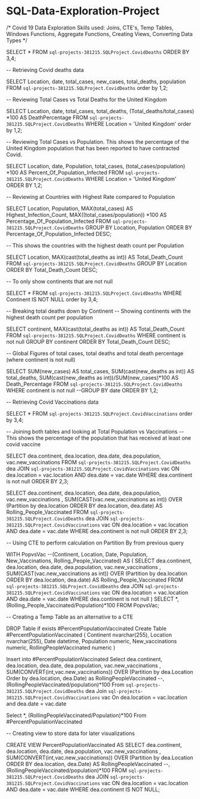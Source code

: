 # SQL-Data-Exploration-Project

/*
Covid 19 Data Exploration 
Skills used: Joins, CTE's, Temp Tables, Windows Functions, Aggregate Functions, Creating Views, Converting Data Types
*/

SELECT * FROM `sql-projects-381215.SQLProject.CovidDeaths` 
ORDER BY 3,4;


-- Retrieving Covid deaths data 

SELECT Location, date, total_cases, new_cases, total_deaths, population 
FROM `sql-projects-381215.SQLProject.CovidDeaths` 
order by 1,2;


-- Reviewing Total Cases vs Total Deaths for the United Kingdom

SELECT Location, date, total_cases, total_deaths, (Total_deaths/total_cases) *100 AS DeathPercentage
FROM `sql-projects-381215.SQLProject.CovidDeaths` 
WHERE Location = 'United Kingdom'
order by 1,2;


-- Reviewing Total Cases vs Population. This shows the percentage of the United Kingdom population that has been reported to have contracted Covid.

SELECT Location, date, Population, total_cases, (total_cases/population) *100 AS Percent_Of_Population_Infected
FROM `sql-projects-381215.SQLProject.CovidDeaths` 
WHERE Location = 'United Kingdom'
ORDER BY 1,2;


-- Reviewing at Countries with Highest Rate compared to Population

SELECT Location, Population, MAX(total_cases) AS Highest_Infection_Count, MAX((total_cases/population)) *100 AS Percentage_Of_Population_Infected
FROM `sql-projects-381215.SQLProject.CovidDeaths` 
GROUP BY Location, Population
ORDER BY Percentage_Of_Population_Infected DESC;


-- This shows the countries with the highest death count per Population

SELECT Location, MAX(cast(total_deaths as int)) AS Total_Death_Count
FROM `sql-projects-381215.SQLProject.CovidDeaths` 
GROUP BY Location
ORDER BY Total_Death_Count DESC;


-- To only show continents that are not null 

SELECT * FROM `sql-projects-381215.SQLProject.CovidDeaths`
WHERE Continent IS NOT NULL
order by 3,4;


-- Breaking total deaths down by Continent
-- Showing continents with the highest death count per population

SELECT continent, MAX(cast(total_deaths as int)) AS Total_Death_Count
FROM `sql-projects-381215.SQLProject.CovidDeaths` 
WHERE continent is not null
GROUP BY continent
ORDER BY Total_Death_Count DESC;


-- Global Figures of total cases, total deaths and total death percentage (where continent is not null)

SELECT SUM(new_cases) AS total_cases, SUM(cast(new_deaths as int)) AS total_deaths, SUM(cast(new_deaths as int))/SUM(new_cases)*100 AS Death_Percentage
FROM `sql-projects-381215.SQLProject.CovidDeaths` 
WHERE continent is not null
--GROUP BY date
ORDER BY 1,2;


-- Retrieving Covid Vaccinations data

SELECT * FROM `sql-projects-381215.SQLProject.CovidVaccinations` 
order by 3,4;

-- Joining both tables and looking at Total Population vs Vaccinations
-- This shows the percentage of the population that has received at least one covid vaccine

SELECT dea.continent, dea.location, dea.date, dea.population, vac.new_vaccinations 
FROM `sql-projects-381215.SQLProject.CovidDeaths` dea
JOIN `sql-projects-381215.SQLProject.CovidVaccinations` vac
  ON dea.location = vac.location
  AND dea.date = vac.date
WHERE dea.continent is not null
ORDER BY 2,3;

SELECT dea.continent, dea.location, dea.date, dea.population, vac.new_vaccinations
, SUM(CAST(vac.new_vaccinations as int)) OVER (Partition by dea.location ORDER BY dea.location, dea.date) AS Rolling_People_Vaccinated
FROM `sql-projects-381215.SQLProject.CovidDeaths` dea
JOIN `sql-projects-381215.SQLProject.CovidVaccinations` vac
  ON dea.location = vac.location
  AND dea.date = vac.date
WHERE dea.continent is not null
ORDER BY 2,3;


-- Using CTE to perform calculation on Partition By from previous query

WITH PopvsVac --(Continent, Location, Date, Population, New_Vaccinations, Rolling_People_Vaccinated) 
AS 
(
  SELECT dea.continent, dea.location, dea.date, dea.population, vac.new_vaccinations
, SUM(CAST(vac.new_vaccinations as int)) OVER (Partition by dea.location ORDER BY dea.location, dea.date) AS Rolling_People_Vaccinated
FROM `sql-projects-381215.SQLProject.CovidDeaths` dea
JOIN `sql-projects-381215.SQLProject.CovidVaccinations` vac
  ON dea.location = vac.location
  AND dea.date = vac.date
WHERE dea.continent is not null
)
SELECT *, (Rolling_People_Vaccinated/Population)*100 
FROM PopvsVac;


-- Creating a Temp Table as an alternative to a CTE

DROP Table if exists #PercentPopulationVaccinated
Create  Table #PercentPopulationVaccinated
(
Continent nvarchar(255),
Location nvarchar(255),
Date datetime,
Population numeric,
New_vaccinations numeric,
RollingPeopleVaccinated numeric
)

Insert into #PercentPopulationVaccinated
Select dea.continent, dea.location, dea.date, dea.population, vac.new_vaccinations
, SUM(CONVERT(int,vac.new_vaccinations)) OVER (Partition by dea.Location Order by dea.location, dea.Date) as RollingPeopleVaccinated
--, (RollingPeopleVaccinated/population)*100
From `sql-projects-381215.SQLProject.CovidDeaths` dea
Join `sql-projects-381215.SQLProject.CovidVaccinations` vac
	On dea.location = vac.location
	and dea.date = vac.date

Select *, (RollingPeopleVaccinated/Population)*100
From #PercentPopulationVaccinated


-- Creating view to store data for later visualizations

CREATE VIEW PercentPopulationVaccinated AS
SELECT dea.continent, dea.location, dea.date, dea.population, vac.new_vaccinations
, SUM(CONVERT(int,vac.new_vaccinations)) OVER (Partition by dea.Location ORDER BY dea.location, dea.Date) AS RollingPeopleVaccinated
--, (RollingPeopleVaccinated/population)*100
FROM `sql-projects-381215.SQLProject.CovidDeaths` dea
JOIN `sql-projects-381215.SQLProject.CovidVaccinations` vac
	ON dea.location = vac.location
	AND dea.date = vac.date
WHERE dea.continent IS NOT NULL;

